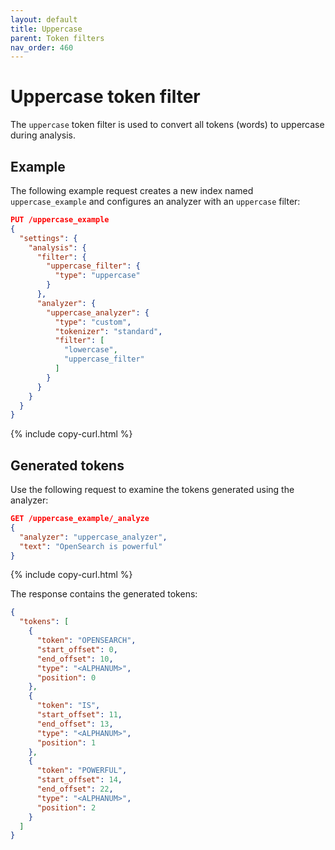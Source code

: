 ```yaml
---
layout: default
title: Uppercase
parent: Token filters
nav_order: 460
---
```


# Uppercase token filter

The `uppercase` token filter is used to convert all tokens (words) to uppercase during analysis.

## Example

The following example request creates a new index named `uppercase_example` and configures an analyzer with an `uppercase` filter:

```json
PUT /uppercase_example
{
  "settings": {
    "analysis": {
      "filter": {
        "uppercase_filter": {
          "type": "uppercase"
        }
      },
      "analyzer": {
        "uppercase_analyzer": {
          "type": "custom",
          "tokenizer": "standard",
          "filter": [
            "lowercase",
            "uppercase_filter"
          ]
        }
      }
    }
  }
}
```
{% include copy-curl.html %}

## Generated tokens

Use the following request to examine the tokens generated using the analyzer:

```json
GET /uppercase_example/_analyze
{
  "analyzer": "uppercase_analyzer",
  "text": "OpenSearch is powerful"
}
```
{% include copy-curl.html %}

The response contains the generated tokens:

```json
{
  "tokens": [
    {
      "token": "OPENSEARCH",
      "start_offset": 0,
      "end_offset": 10,
      "type": "<ALPHANUM>",
      "position": 0
    },
    {
      "token": "IS",
      "start_offset": 11,
      "end_offset": 13,
      "type": "<ALPHANUM>",
      "position": 1
    },
    {
      "token": "POWERFUL",
      "start_offset": 14,
      "end_offset": 22,
      "type": "<ALPHANUM>",
      "position": 2
    }
  ]
}
```
